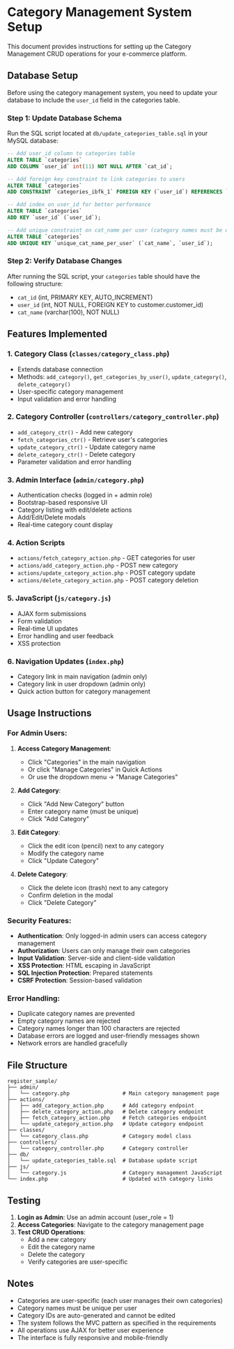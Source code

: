 # Category Management System Setup

This document provides instructions for setting up the Category Management CRUD operations for your e-commerce platform.

## Database Setup

Before using the category management system, you need to update your database to include the `user_id` field in the categories table.

### Step 1: Update Database Schema

Run the SQL script located at `db/update_categories_table.sql` in your MySQL database:

```sql
-- Add user_id column to categories table
ALTER TABLE `categories` 
ADD COLUMN `user_id` int(11) NOT NULL AFTER `cat_id`;

-- Add foreign key constraint to link categories to users
ALTER TABLE `categories` 
ADD CONSTRAINT `categories_ibfk_1` FOREIGN KEY (`user_id`) REFERENCES `customer` (`customer_id`) ON DELETE CASCADE ON UPDATE CASCADE;

-- Add index on user_id for better performance
ALTER TABLE `categories` 
ADD KEY `user_id` (`user_id`);

-- Add unique constraint on cat_name per user (category names must be unique per user)
ALTER TABLE `categories` 
ADD UNIQUE KEY `unique_cat_name_per_user` (`cat_name`, `user_id`);
```

### Step 2: Verify Database Changes

After running the SQL script, your `categories` table should have the following structure:

- `cat_id` (int, PRIMARY KEY, AUTO_INCREMENT)
- `user_id` (int, NOT NULL, FOREIGN KEY to customer.customer_id)
- `cat_name` (varchar(100), NOT NULL)

## Features Implemented

### 1. Category Class (`classes/category_class.php`)
- Extends database connection
- Methods: `add_category()`, `get_categories_by_user()`, `update_category()`, `delete_category()`
- User-specific category management
- Input validation and error handling

### 2. Category Controller (`controllers/category_controller.php`)
- `add_category_ctr()` - Add new category
- `fetch_categories_ctr()` - Retrieve user's categories
- `update_category_ctr()` - Update category name
- `delete_category_ctr()` - Delete category
- Parameter validation and error handling

### 3. Admin Interface (`admin/category.php`)
- Authentication checks (logged in + admin role)
- Bootstrap-based responsive UI
- Category listing with edit/delete actions
- Add/Edit/Delete modals
- Real-time category count display

### 4. Action Scripts
- `actions/fetch_category_action.php` - GET categories for user
- `actions/add_category_action.php` - POST new category
- `actions/update_category_action.php` - POST category update
- `actions/delete_category_action.php` - POST category deletion

### 5. JavaScript (`js/category.js`)
- AJAX form submissions
- Form validation
- Real-time UI updates
- Error handling and user feedback
- XSS protection

### 6. Navigation Updates (`index.php`)
- Category link in main navigation (admin only)
- Category link in user dropdown (admin only)
- Quick action button for category management

## Usage Instructions

### For Admin Users:

1. **Access Category Management**: 
   - Click "Categories" in the main navigation
   - Or click "Manage Categories" in Quick Actions
   - Or use the dropdown menu → "Manage Categories"

2. **Add Category**:
   - Click "Add New Category" button
   - Enter category name (must be unique)
   - Click "Add Category"

3. **Edit Category**:
   - Click the edit icon (pencil) next to any category
   - Modify the category name
   - Click "Update Category"

4. **Delete Category**:
   - Click the delete icon (trash) next to any category
   - Confirm deletion in the modal
   - Click "Delete Category"

### Security Features:

- **Authentication**: Only logged-in admin users can access category management
- **Authorization**: Users can only manage their own categories
- **Input Validation**: Server-side and client-side validation
- **XSS Protection**: HTML escaping in JavaScript
- **SQL Injection Protection**: Prepared statements
- **CSRF Protection**: Session-based validation

### Error Handling:

- Duplicate category names are prevented
- Empty category names are rejected
- Category names longer than 100 characters are rejected
- Database errors are logged and user-friendly messages shown
- Network errors are handled gracefully

## File Structure

```
register_sample/
├── admin/
│   └── category.php                 # Main category management page
├── actions/
│   ├── add_category_action.php      # Add category endpoint
│   ├── delete_category_action.php   # Delete category endpoint
│   ├── fetch_category_action.php    # Fetch categories endpoint
│   └── update_category_action.php   # Update category endpoint
├── classes/
│   └── category_class.php           # Category model class
├── controllers/
│   └── category_controller.php      # Category controller
├── db/
│   └── update_categories_table.sql  # Database update script
├── js/
│   └── category.js                  # Category management JavaScript
└── index.php                        # Updated with category links
```

## Testing

1. **Login as Admin**: Use an admin account (user_role = 1)
2. **Access Categories**: Navigate to the category management page
3. **Test CRUD Operations**:
   - Add a new category
   - Edit the category name
   - Delete the category
   - Verify categories are user-specific

## Notes

- Categories are user-specific (each user manages their own categories)
- Category names must be unique per user
- Category IDs are auto-generated and cannot be edited
- The system follows the MVC pattern as specified in the requirements
- All operations use AJAX for better user experience
- The interface is fully responsive and mobile-friendly

